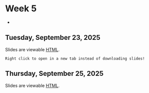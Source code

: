 # Week 5
-

## Tuesday, September 23, 2025


Slides are viewable [HTML](day_8.html). 

```{note}
Right click to open in a new tab instead of downloading slides!
```


## Thursday, September 25, 2025



Slides are viewable [HTML](day_9.html). 
